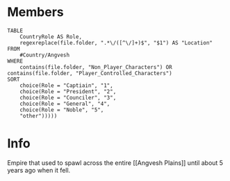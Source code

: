 # Members
```dataview 
TABLE 
	CountryRole AS Role, 
	regexreplace(file.folder, ".*\/([^\/]+)$", "$1") AS "Location"
FROM 
	#Country/Angvesh
WHERE 
	contains(file.folder, "Non_Player_Characters") OR contains(file.folder, "Player_Controlled_Characters")
SORT 
	choice(Role = "Captiain", "1", 
	choice(Role = "President", "2", 
	choice(Role = "Counciler", "3", 
	choice(Role = "General", "4", 
	choice(Role = "Noble", "5",
	"other")))))
```

# Info
Empire that used to spawl across the entire [[Angvesh Plains]] until about 5 years ago when it fell.